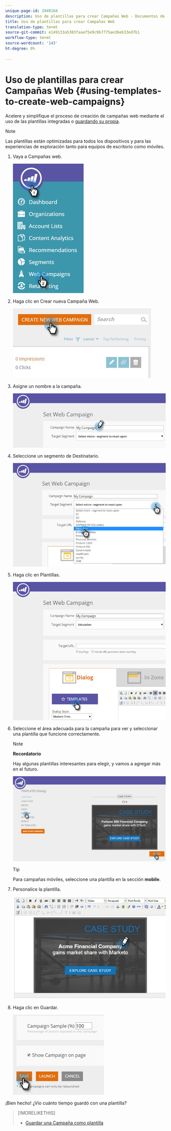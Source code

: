 ```yaml
---
unique-page-id: 2949168
description: Uso de plantillas para crear Campañas Web - Documentos de marketing - Documentación del producto
title: Uso de plantillas para crear Campañas Web
translation-type: tm+mt
source-git-commit: e149133a5383faaef5e9c9b7775ae36e633ed7b1
workflow-type: tm+mt
source-wordcount: '143'
ht-degree: 0%

---
```



# Uso de plantillas para crear Campañas Web {#using-templates-to-create-web-campaigns}

Acelere y simplifique el proceso de creación de campañas web mediante el uso de las plantillas integradas o [guardando su propia](save-your-campaign-as-a-template.md).

>[!NOTE]
>
>Las plantillas están optimizadas para todos los dispositivos y para las experiencias de exploración tanto para equipos de escritorio como móviles.

1. Vaya a Campañas web.

   ![](assets/web-campaigns-hand.jpg)

1. Haga clic en Crear nueva Campaña Web.

   ![](assets/create-new-web-campaign-create-hand.jpg)

1. Asigne un nombre a la campaña.

   ![](assets/set-web-campaign-my-campaign-hand.jpg)

1. Seleccione un segmento de Destinatario.

   ![](assets/set-web-campaign-education.jpg)

1. Haga clic en Plantillas.

   ![](assets/templates.png)

1. Seleccione el área adecuada para la campaña para ver y seleccionar una plantilla que funcione correctamente.

   >[!NOTE]
   >
   >**Recordatorio**
   >
   >Hay algunas plantillas interesantes para elegir, y vamos a agregar más en el futuro.

   ![](assets/select.png)

   >[!TIP]
   >
   >Para campañas móviles, seleccione una plantilla en la sección **mobile**.

1. Personalice la plantilla.

   ![](assets/customize-template.jpg)

1. Haga clic en Guardar.

   ![](assets/click-save-hand.jpg)

¡Bien hecho! ¿Vio cuánto tiempo guardó con una plantilla?

>[!MORELIKETHIS]
>
>* [Guardar una Campaña como plantilla](save-your-campaign-as-a-template.md)

>



